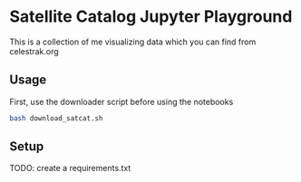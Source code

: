# Satellite Catalog Jupyter Playground

This is a collection of me visualizing data which you can find from celestrak.org

## Usage

First, use the downloader script before using the notebooks

```bash
bash download_satcat.sh
```

## Setup

TODO: create a requirements.txt
